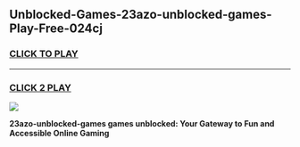 
## Unblocked-Games-23azo-unblocked-games-Play-Free-024cj
<h3>
<a href="https://premium76.site?title=23azo-unblocked-games&ref=18A">CLICK TO PLAY</a></h3>
<hr>

<h3>
<a href="https://premium76.site?title=23azo-unblocked-games&ref=18A">CLICK 2 PLAY</a>
  
</h3>

<a href="https://premium76.site?title=23azo-unblocked-games&ref=18A"><img src="https://clearcache.store/games.png"></a>


**23azo-unblocked-games games unblocked: Your Gateway to Fun and Accessible Online Gaming**
